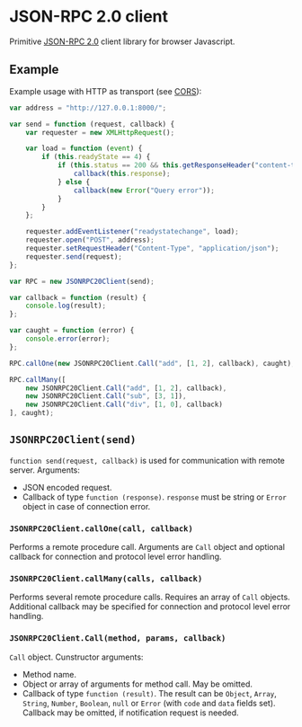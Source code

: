 JSON-RPC 2.0 client
===================

Primitive [JSON-RPC 2.0](http://www.jsonrpc.org/specification) client library for browser Javascript.

Example
-------

Example usage with HTTP as transport (see [CORS](https://developer.mozilla.org/en-US/docs/Web/HTTP/Access_control_CORS)):

``` Javascript
var address = "http://127.0.0.1:8000/";

var send = function (request, callback) {
	var requester = new XMLHttpRequest(); 

	var load = function (event) {
		if (this.readyState == 4) {
			if (this.status == 200 && this.getResponseHeader("content-type") == "application/json") {
				callback(this.response);
			} else {
				callback(new Error("Query error"));
			}
		}
	};

	requester.addEventListener("readystatechange", load);
	requester.open("POST", address);
	requester.setRequestHeader("Content-Type", "application/json");
	requester.send(request);
};

var RPC = new JSONRPC20Client(send);

var callback = function (result) {
	console.log(result);
};

var caught = function (error) {
	console.error(error);
};

RPC.callOne(new JSONRPC20Client.Call("add", [1, 2], callback), caught);

RPC.callMany([
	new JSONRPC20Client.Call("add", [1, 2], callback),
	new JSONRPC20Client.Call("sub", [3, 1]),
	new JSONRPC20Client.Call("div", [1, 0], callback)
], caught);
```

`JSONRPC20Client(send)`
-----------------------

`function send(request, callback)` is used for communication with remote server. Arguments:

* JSON encoded request.
* Callback of type `function (response)`. `response` must be string or `Error` object in case of connection error.

### `JSONRPC20Client.callOne(call, callback)`

Performs a remote procedure call. Arguments are `Call` object and optional callback for connection and protocol level error handling.

### `JSONRPC20Client.callMany(calls, callback)`

Performs several remote procedure calls. Requires an array of `Call` objects. Additional callback may be specified for connection and protocol level error handling.

### `JSONRPC20Client.Call(method, params, callback)`

`Call` object. Cunstructor arguments:

* Method name.
* Object or array of arguments for method call. May be omitted.
* Callback of type `function (result)`. The result can be `Object`, `Array`, `String`, `Number`, `Boolean`, `null` or `Error` (with `code` and `data` fields set). Callback may be omitted, if notification request is needed.
